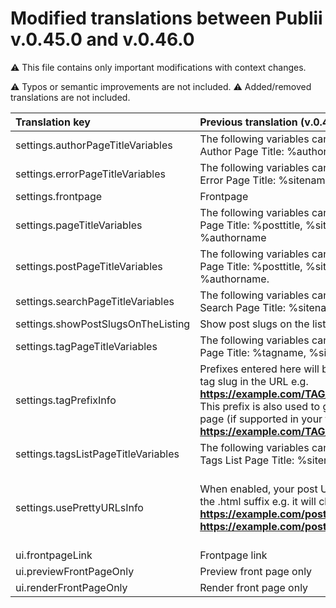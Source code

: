 # Modified translations between Publii v.0.45.0 and v.0.46.0

⚠️ This file contains only important modifications with context changes. 

⚠️ Typos or semantic improvements are not included.
⚠️ Added/removed translations are not included.


| Translation key                           | Previous translation (v.0.45.0) | New translation (v.0.46.0) |
| :---------------------------------------- | :---------------------------- | :----------------------- |
| settings.authorPageTitleVariables | The following variables can be used in the Author Page Title: %authorname, %sitename. | The following variables can be used: %authorname, %sitename. |
| settings.errorPageTitleVariables | The following variables can be used in the Error Page Title: %sitename. | The following variables can be used: %sitename. |
| settings.frontpage | Frontpage | Homepage |
| settings.pageTitleVariables | The following variables can be used in the Page Title: %posttitle, %sitename, %authorname | The following variables can be used: %pagetitle, %sitename, %authorname |
| settings.postPageTitleVariables | The following variables can be used in the Post Page Title: %posttitle, %sitename, %authorname. | The following variables can be used: %posttitle, %sitename, %authorname. | 
| settings.searchPageTitleVariables | The following variables can be used in the Search Page Title: %sitename. | The following variables can be used: %sitename. |
| settings.showPostSlugsOnTheListing | Show post slugs on the listing | Show slugs on the post/page listings | 
| settings.tagPageTitleVariables | The following variables can be used in the Tag Page Title: %tagname, %sitename. | The following variables can be used: %tagname, %sitename. |
| settings.tagPrefixInfo | Prefixes entered here will be added before the tag slug in the URL e.g. <strong>https://example.com/TAG_PREFIX/tag-slug</strong>.<br>This prefix is also used to generate the tags list page (if supported in your theme) e.g. <strong>https://example.com/TAG_PREFIX/index.html</strong>. | Prefixes entered here will be added before the tag slug in the URL e.g. <strong>https://example.com/TAGS_PREFIX/tag-slug</strong>.<br>This prefix is also used to generate the tags list page (if supported in your theme) e.g. <strong>https://example.com/TAGS_PREFIX/index.html</strong>. |
| settings.tagsListPageTitleVariables | The following variables can be used in the Tags List Page Title: %sitename. | The following variables can be used: %sitename. |
| settings.usePrettyURLsInfo | When enabled, your post URLs won't contain the .html suffix e.g. it will change URLs from <strong>https://example.com/post.html</strong> to <strong>https://example.com/post/</strong>. | When enabled, your post URLs won't contain the .html suffix e.g. it will change URLs from <strong>https://example.com/post.html</strong> to <strong>https://example.com/post/</strong>. For pages hierarchy wont't be visible in the URL if this option is disabled |
| ui.frontpageLink | Frontpage link | Homepage link |
| ui.previewFrontPageOnly | Preview front page only | Preview homepage only |
| ui.renderFrontPageOnly | Render front page only | Render homepage only |
